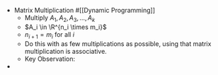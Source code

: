 - Matrix Multiplication #[[Dynamic Programming]]
	- Multiply $A_1, A_2, A_3, \dots, A_k$
	- $A_i \in \R^{n_i \times m_i}$
	- $n_{i+1} = m_i$ for all $i$
	- Do this with as few multiplications as possible, using that matrix multiplication is associative.
	- Key Observation:
-